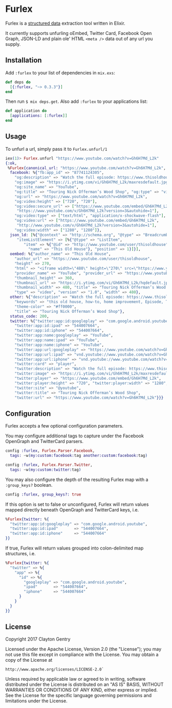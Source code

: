 # Furlex

Furlex is a [structured data](https://moz.com/learn/seo/schema-structured-data) extraction tool written in Elixir.

It currently supports unfurling oEmbed, Twitter Card, Facebook Open Graph, JSON-LD
and plain ole' HTML `<meta />` data out of any url you supply.

## Installation

Add `:furlex` to your list of dependencies in `mix.exs`:

```elixir
def deps do
  [{:furlex, "~> 0.3.3"}]
end
```

Then run `$ mix deps.get`. Also add `:furlex` to your applications list:

```elixir
def application do
  [applications: [:furlex]]
end
```

## Usage
To unfurl a url, simply pass it to `Furlex.unfurl/1`

```elixir
iex(1)> Furlex.unfurl "https://www.youtube.com/watch?v=Gh6H7Md_L2k"
{:ok,
 %Furlex{canonical_url: "https://www.youtube.com/watch?v=Gh6H7Md_L2k",
  facebook: %{"fb:app_id" => "87741124305",
    "og:description" => "Watch the full episode: https://www.thisoldhouse.com/watch/ask-toh-future-house-offerman Ask This Old House host Kevin O’Connor visits Nick Offerman in Los A...",
    "og:image" => "https://i.ytimg.com/vi/Gh6H7Md_L2k/maxresdefault.jpg",
    "og:site_name" => "YouTube",
    "og:title" => "Touring Nick Offerman’s Wood Shop", "og:type" => "video",
    "og:url" => "https://www.youtube.com/watch?v=Gh6H7Md_L2k",
    "og:video:height" => ["720", "720"],
    "og:video:secure_url" => ["https://www.youtube.com/embed/Gh6H7Md_L2k",
     "https://www.youtube.com/v/Gh6H7Md_L2k?version=3&autohide=1"],
    "og:video:type" => ["text/html", "application/x-shockwave-flash"],
    "og:video:url" => ["https://www.youtube.com/embed/Gh6H7Md_L2k",
     "http://www.youtube.com/v/Gh6H7Md_L2k?version=3&autohide=1"],
    "og:video:width" => ["1280", "1280"]},
  json_ld: [%{"@context" => "http://schema.org", "@type" => "BreadcrumbList",
     "itemListElement" => [%{"@type" => "ListItem",
        "item" => %{"@id" => "http://www.youtube.com/user/thisoldhouse",
          "name" => "This Old House"}, "position" => 1}]}],
  oembed: %{"author_name" => "This Old House",
    "author_url" => "https://www.youtube.com/user/thisoldhouse",
    "height" => 270,
    "html" => "<iframe width=\"480\" height=\"270\" src=\"https://www.youtube.com/embed/Gh6H7Md_L2k?feature=oembed\" frameborder=\"0\" gesture=\"media\" allow=\"encrypted-media\" allowfullscreen></iframe>",
    "provider_name" => "YouTube", "provider_url" => "https://www.youtube.com/",
    "thumbnail_height" => 360,
    "thumbnail_url" => "https://i.ytimg.com/vi/Gh6H7Md_L2k/hqdefault.jpg",
    "thumbnail_width" => 480, "title" => "Touring Nick Offerman’s Wood Shop",
    "type" => "video", "version" => "1.0", "width" => 480},
  other: %{"description" => "Watch the full episode: https://www.thisoldhouse.com/watch/ask-toh-future-house-offerman Ask This Old House host Kevin O’Connor visits Nick Offerman in Los A...",
    "keywords" => "this old house, how-to, home improvement, Episode, TV Show, DIY, Ask This Old House, Nick Offerman, Kevin O'Connor, woodworking, wood shop",
    "theme-color" => "#ff0000",
    "title" => "Touring Nick Offerman’s Wood Shop"},
  status_code: 200,
  twitter: %{"twitter:app:id:googleplay" => "com.google.android.youtube",
    "twitter:app:id:ipad" => "544007664",
    "twitter:app:id:iphone" => "544007664",
    "twitter:app:name:googleplay" => "YouTube",
    "twitter:app:name:ipad" => "YouTube",
    "twitter:app:name:iphone" => "YouTube",
    "twitter:app:url:googleplay" => "https://www.youtube.com/watch?v=Gh6H7Md_L2k",
    "twitter:app:url:ipad" => "vnd.youtube://www.youtube.com/watch?v=Gh6H7Md_L2k&feature=applinks",
    "twitter:app:url:iphone" => "vnd.youtube://www.youtube.com/watch?v=Gh6H7Md_L2k&feature=applinks",
    "twitter:card" => "player",
    "twitter:description" => "Watch the full episode: https://www.thisoldhouse.com/watch/ask-toh-future-house-offerman Ask This Old House host Kevin O’Connor visits Nick Offerman in Los A...",
    "twitter:image" => "https://i.ytimg.com/vi/Gh6H7Md_L2k/maxresdefault.jpg",
    "twitter:player" => "https://www.youtube.com/embed/Gh6H7Md_L2k",
    "twitter:player:height" => "720", "twitter:player:width" => "1280",
    "twitter:site" => "@youtube",
    "twitter:title" => "Touring Nick Offerman’s Wood Shop",
    "twitter:url" => "https://www.youtube.com/watch?v=Gh6H7Md_L2k"}}}
```

## Configuration
Furlex accepts a few optional configuration parameters.

You may configure additional tags to capture under the Facebook
OpenGraph and TwitterCard parsers.

```elixir
config :furlex, Furlex.Parser.Facebook,
  tags: ~w(my:custom:facebook:tag another:custom:facebook:tag)

config :furlex, Furlex.Parser.Twitter,
  tags: ~w(my:custom:twitter:tag)
```

You may also configure the depth of the resulting Furlex map with a `:group_keys?` boolean.

```elixir
config :furlex, group_keys?: true
```

If this option is set to false or unconfigured, Furlex will return values mapped directly beneath OpenGraph and TwitterCard keys, i.e.
 ```elixir
 %Furlex{twitter: %{
   "twitter:app:id:googleplay" => "com.google.android.youtube",
   "twitter:app:id:ipad"       => "544007664",
   "twitter:app:id:iphone"     => "544007664"
 }}
```

If true, Furlex will return values grouped into colon-delimited map structures, i.e.
```elixir
%Furlex{twitter: %{
  "twitter" => %{
    "app" => %{
      "id" => %{
        "googleplay" => "com.google.android.youtube",
        "ipad"       => "544007664",
        "iphone"     => "544007664"
      }
    }
  }
}}
```

## License
Copyright 2017 Clayton Gentry

Licensed under the Apache License, Version 2.0 (the "License");
you may not use this file except in compliance with the License.
You may obtain a copy of the License at
```
http://www.apache.org/licenses/LICENSE-2.0`
```
Unless required by applicable law or agreed to in writing, software
distributed under the License is distributed on an "AS IS" BASIS,
WITHOUT WARRANTIES OR CONDITIONS OF ANY KIND, either express or implied.
See the License for the specific language governing permissions and
limitations under the License.
